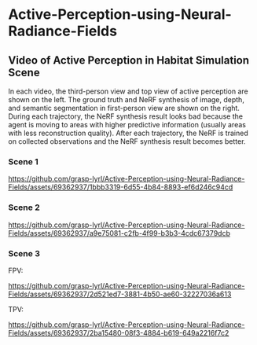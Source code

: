 # Active-Perception-using-Neural-Radiance-Fields
## Video of Active Perception in Habitat Simulation Scene
In each video, the third-person view and top view of active perception are shown on the left. The ground truth and NeRF synthesis of image, depth, and semantic segmentation in first-person view are shown on the right. During each trajectory, the NeRF synthesis result looks bad because the agent is moving to areas with higher predictive information (usually areas with less reconstruction quality). After each trajectory, the NeRF is trained on collected observations and the NeRF synthesis result becomes better.  
### Scene 1


https://github.com/grasp-lyrl/Active-Perception-using-Neural-Radiance-Fields/assets/69362937/1bbb3319-6d55-4b84-8893-ef6d246c94cd


### Scene 2


https://github.com/grasp-lyrl/Active-Perception-using-Neural-Radiance-Fields/assets/69362937/a9e75081-c2fb-4f99-b3b3-4cdc67379dcb


### Scene 3
FPV: 


https://github.com/grasp-lyrl/Active-Perception-using-Neural-Radiance-Fields/assets/69362937/2d521ed7-3881-4b50-ae60-32227036a613



TPV:

https://github.com/grasp-lyrl/Active-Perception-using-Neural-Radiance-Fields/assets/69362937/2ba15480-08f3-4884-b619-649a2216f7c2


